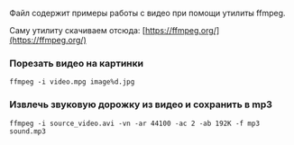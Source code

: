 Файл содержит примеры работы с видео при помощи утилиты ffmpeg.

Саму утилиту скачиваем отсюда: [https://ffmpeg.org/](https://ffmpeg.org/)

### Порезать видео на картинки

    ffmpeg -i video.mpg image%d.jpg

### Извлечь звуковую дорожку из видео и сохранить в mp3

    ffmpeg -i source_video.avi -vn -ar 44100 -ac 2 -ab 192K -f mp3 sound.mp3
